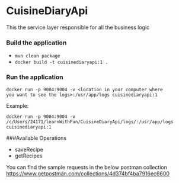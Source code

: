 # CuisineDiaryApi
This the service layer responsible for all the business logic

### Build the application
- <code>mvn clean package</code>
- <code>docker build -t cuisinediaryapi:1 .</code>

### Run the application
<code>docker run -p 9004:9004 -v \<location in your computer where you want to see the logs\>:/usr/app/logs cuisinediaryapi:1</code>

Example:

<code>docker run -p 9004:9004 -v /c/Users/24171/learnWithFun/CuisineDiaryApi/logs/:/usr/app/logs cuisinediaryapi:1</code>

###Available Operations

- saveRecipe
- getRecipes

You can find the sample requests in the below postman collection
https://www.getpostman.com/collections/4d374bf4ba7916ec6600
